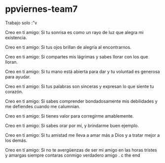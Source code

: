 # ppviernes-team7
Trabajo solo :”v

Creo en tí amigo: 
Si tu sonrisa es como un rayo de luz 
que alegra mi existencia. 

Creo en ti amigo: 
Si tus ojos brillan de alegría al encontrarnos. 

Creo en ti amigo: 
Si compartes mis lágrimas y 
sabes llorar con los que lloran. 

Creo en ti amigo: 
Si tu mano está abierta para dar y 
tu voluntad es generosa para ayudar. 

Creo en ti amigo: 
Si tus palabras son sinceras y 
expresan lo que siente tu corazón. 

Creo en ti amigo: 
Si sabes comprender bondadosamente mis debilidades y 
me defiendes cuando me calumnian. 

Creo en ti amigo: 
Si tienes valor para corregirme amablemente. 

Creo en ti amigo: 
Si sabes orar por mí, 
y brindarme buen ejemplo. 

Creo en ti amigo: 
Si tu amistad me lleva a amar más a Dios 
y a tratar mejor a los demás. 

Creo en tí amigo: 
Si no te avergüenzas de ser mi amigo 
en las horas tristes y amargas siempre contaras conmigo
verdadero amigo .
c
the end
